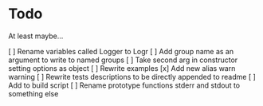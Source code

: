 # Todo

At least maybe...

  [ ] Rename variables called Logger to Logr
  [ ] Add group name as an argument to write to named groups
  [ ] Take second arg in constructor setting options as object
  [ ] Rewrite examples
  [x] Add new alias warn warning
  [ ] Rewrite tests descriptions to be directly appended to readme
    [ ] Add to build script
  [ ] Rename prototype functions stderr and stdout to something   else
